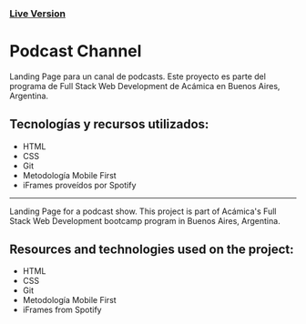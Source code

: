 ### [Live Version](https://randrerd.github.io/podcast-channel/) <br>
# Podcast Channel

Landing Page para un canal de podcasts. Este proyecto es parte del programa de Full Stack Web Development de Acámica en Buenos Aires, Argentina. <br>



## Tecnologías y recursos utilizados:
-   HTML
-   CSS
-   Git
-   Metodología Mobile First 
-   iFrames proveídos por Spotify


----

Landing Page for a podcast show. This project is part of Acámica's Full Stack Web Development bootcamp program in Buenos Aires, Argentina. <br>



## Resources and technologies used on the project:

-   HTML
-   CSS
-   Git
-   Metodología Mobile First 
-   iFrames from Spotify